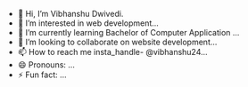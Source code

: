 - 👋 Hi, I’m Vibhanshu Dwivedi.
- 👀 I’m interested in web development...
- 🌱 I’m currently learning Bachelor of Computer Application ...
- 💞️ I’m looking to collaborate on website development...
- 📫 How to reach me insta_handle- @vibhanshu24...
- 😄 Pronouns: ...
- ⚡ Fun fact: ...

<!---
vibhanshu2410/vibhanshu2410 is a ✨ special ✨ repository because its `README.md` (this file) appears on your GitHub profile.
You can click the Preview link to take a look at your changes.
--->
